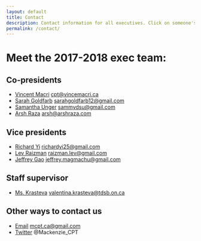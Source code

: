 ```yaml
---
layout: default
title: Contact
description: Contact information for all executives. Click on someone's name to send them an email.
permalink: /contact/
---
```


# Meet the 2017-2018 exec team: 

## Co-presidents
- [Vincent Macri](mailto:cpt@vincemacri.ca) cpt@vincemacri.ca
- [Sarah Goldfarb](mailto:sarahgoldfarb12@gmail.com) sarahgoldfarb12@gmail.com
- [Samantha Unger](mailto:sammydsu@gmail.com) sammydsu@gmail.com
- [Arsh Raza](mailto:arsh@arshraza.com) arsh@arshraza.com

## Vice presidents
- [Richard Yi](mailto:richardyi25@gmail.com) richardyi25@gmail.com
- [Lev Raizman](mailto:raizman.lev@gmail.com) raizman.lev@gmail.com
- [Jeffrey Gao](mailto:jeffrey.magmachu@gmail.com) jeffrey.magmachu@gmail.com

## Staff supervisor
- [Ms. Krasteva](mailto:valentina.krasteva@tdsb.on.ca) valentina.krasteva@tdsb.on.ca

## Other ways to contact us
- [Email](mailto:mcpt.ca@gmail.com) mcpt.ca@gmail.com
- [Twitter](https://twitter.com/Mackenzie_CPT) @Mackenzie_CPT
